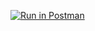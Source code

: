 [![Run in Postman](https://run.pstmn.io/button.svg)](https://app.getpostman.com/run-collection/25401082-7d1059d6-3f1f-42d5-8b3a-def5abdd79fa?action=collection%2Ffork&collection-url=entityId%3D25401082-7d1059d6-3f1f-42d5-8b3a-def5abdd79fa%26entityType%3Dcollection%26workspaceId%3D50665abd-62ab-47f2-892a-e5621f711244#?env%5BAssignment2%5D=W3sia2V5IjoiSldUIiwidmFsdWUiOiIiLCJlbmFibGVkIjp0cnVlLCJ0eXBlIjoiYW55Iiwic2Vzc2lvblZhbHVlIjoiSldULi4uIiwic2Vzc2lvbkluZGV4IjowfSx7ImtleSI6InRva2VuIiwidmFsdWUiOiIiLCJlbmFibGVkIjp0cnVlLCJ0eXBlIjoiYW55Iiwic2Vzc2lvblZhbHVlIjoiSldULi4uIiwic2Vzc2lvbkluZGV4IjoxfV0=)
